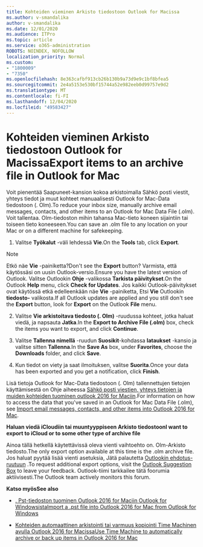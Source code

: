 ```yaml
---
title: Kohteiden vieminen Arkisto tiedostoon Outlook for Macissa
ms.author: v-smandalika
author: v-smandalika
ms.date: 12/01/2020
ms.audience: ITPro
ms.topic: article
ms.service: o365-administration
ROBOTS: NOINDEX, NOFOLLOW
localization_priority: Normal
ms.custom:
- "1800009"
- "7350"
ms.openlocfilehash: 8e363cafbf913cb26b130b9a73d9e9c1bf8bfea5
ms.sourcegitcommit: 2e4a5153e530bf15744a52e982eeb0d99757e9d2
ms.translationtype: MT
ms.contentlocale: fi-FI
ms.lasthandoff: 12/04/2020
ms.locfileid: "49583427"
---
```

# <a name="export-items-to-an-archive-file-in-outlook-for-mac"></a><span data-ttu-id="2d8d2-102">Kohteiden vieminen Arkisto tiedostoon Outlook for Macissa</span><span class="sxs-lookup"><span data-stu-id="2d8d2-102">Export items to an archive file in Outlook for Mac</span></span>

<span data-ttu-id="2d8d2-103">Voit pienentää Saapuneet-kansion kokoa arkistoimalla Sähkö posti viestit, yhteys tiedot ja muut kohteet manuaalisesti Outlook for Mac-Data tiedostoon (. Olm).</span><span class="sxs-lookup"><span data-stu-id="2d8d2-103">To reduce your inbox size, manually archive email messages, contacts, and other items to an Outlook for Mac Data File (.olm).</span></span> <span data-ttu-id="2d8d2-104">Voit tallentaa. Olm-tiedoston mihin tahansa Mac-tieto koneen sijaintiin tai toiseen tieto koneeseen.</span><span class="sxs-lookup"><span data-stu-id="2d8d2-104">You can save an .olm file to any location on your Mac or on a different machine for safekeeping.</span></span>

1. <span data-ttu-id="2d8d2-105">Valitse **Työkalut** -väli lehdessä **Vie**.</span><span class="sxs-lookup"><span data-stu-id="2d8d2-105">On the **Tools** tab, click **Export**.</span></span>

> [!NOTE]
> <span data-ttu-id="2d8d2-106">Etkö näe **Vie** -painiketta?</span><span class="sxs-lookup"><span data-stu-id="2d8d2-106">Don't see the **Export** button?</span></span> <span data-ttu-id="2d8d2-107">Varmista, että käytössäsi on uusin Outlook-versio.</span><span class="sxs-lookup"><span data-stu-id="2d8d2-107">Ensure you have the latest version of Outlook.</span></span> <span data-ttu-id="2d8d2-108">Valitse Outlookin **Ohje** -valikossa **Tarkista päivitykset**.</span><span class="sxs-lookup"><span data-stu-id="2d8d2-108">On the Outlook **Help** menu, click **Check for Updates**.</span></span> <span data-ttu-id="2d8d2-109">Jos kaikki Outlook-päivitykset ovat käytössä etkä edelleenkään näe **Vie** -painiketta, Etsi **Vie** Outlookin **tiedosto-** valikosta.</span><span class="sxs-lookup"><span data-stu-id="2d8d2-109">If all Outlook updates are applied and you still don't see the **Export** button, look for **Export** on the Outlook **File** menu.</span></span>

2. <span data-ttu-id="2d8d2-110">Valitse **Vie arkistoitava tiedosto (. Olm)** -ruudussa kohteet, jotka haluat viedä, ja napsauta **Jatka**.</span><span class="sxs-lookup"><span data-stu-id="2d8d2-110">In the **Export to Archive File (.olm)** box, check the items you want to export, and click **Continue**.</span></span>

3. <span data-ttu-id="2d8d2-111">Valitse **Tallenna nimellä** -ruudun **Suosikit**-kohdassa **lataukset** -kansio ja valitse sitten **Tallenna**.</span><span class="sxs-lookup"><span data-stu-id="2d8d2-111">In the **Save As** box, under **Favorites**, choose the **Downloads** folder, and click **Save**.</span></span>

4. <span data-ttu-id="2d8d2-112">Kun tiedot on viety ja saat ilmoituksen, valitse **Suorita**.</span><span class="sxs-lookup"><span data-stu-id="2d8d2-112">Once your data has been exported and you get a notification, click **Finish**.</span></span>

<span data-ttu-id="2d8d2-113">Lisä tietoja Outlook for Mac-Data tiedostoon (. Olm) tallennettujen tietojen käyttämisestä on Ohje aiheessa [Sähkö posti viestien, yhteys tietojen ja muiden kohteiden tuominen outlook 2016 for Maciin](https://support.microsoft.com/office/import-and-export-outlook-email-contacts-and-calendar-92577192-3881-4502-b79d-c3bbada6c8ef#ID0EAACAAA=macOS).</span><span class="sxs-lookup"><span data-stu-id="2d8d2-113">For information on how to access the data that you've saved in an Outlook for Mac Data File (.olm), see [Import email messages, contacts, and other items into Outlook 2016 for Mac](https://support.microsoft.com/office/import-and-export-outlook-email-contacts-and-calendar-92577192-3881-4502-b79d-c3bbada6c8ef#ID0EAACAAA=macOS).</span></span>

<span data-ttu-id="2d8d2-114">**Haluan viedä iCloudiin tai muuntyyppiseen Arkisto tiedostoon**</span><span class="sxs-lookup"><span data-stu-id="2d8d2-114">**I want to export to iCloud or to some other type of archive file**</span></span>

<span data-ttu-id="2d8d2-115">Ainoa tällä hetkellä käytettävissä oleva vienti vaihtoehto on. Olm-Arkisto tiedosto.</span><span class="sxs-lookup"><span data-stu-id="2d8d2-115">The only export option available at this time is the .olm archive file.</span></span> <span data-ttu-id="2d8d2-116">Jos haluat pyytää lisää vienti asetuksia, Jätä palautetta [Outlookin ehdotus-ruutuun](https://outlook.uservoice.com/) .</span><span class="sxs-lookup"><span data-stu-id="2d8d2-116">To request additional export options, visit the [Outlook Suggestion Box](https://outlook.uservoice.com/) to leave your feedback.</span></span> <span data-ttu-id="2d8d2-117">Outlook-tiimi tarkkailee tätä foorumia aktiivisesti.</span><span class="sxs-lookup"><span data-stu-id="2d8d2-117">The Outlook team actively monitors this forum.</span></span>

<span data-ttu-id="2d8d2-118">**Katso myös**</span><span class="sxs-lookup"><span data-stu-id="2d8d2-118">**See also**</span></span>

- [<span data-ttu-id="2d8d2-119">. Pst-tiedoston tuominen Outlook 2016 for Maciin Outlook for Windowsista</span><span class="sxs-lookup"><span data-stu-id="2d8d2-119">Import a .pst file into Outlook 2016 for Mac from Outlook for Windows</span></span>](https://support.microsoft.com/office/import-a-pst-file-into-outlook-for-mac-from-outlook-for-windows-b4a6a1d6-94bb-4c85-a4fc-a83dc690e18c)

- [<span data-ttu-id="2d8d2-120">Kohteiden automaattinen arkistointi tai varmuus kopiointi Time Machinen avulla Outlook 2016 for Macissa</span><span class="sxs-lookup"><span data-stu-id="2d8d2-120">Use Time Machine to automatically archive or back up items in Outlook 2016 for Mac</span></span>](https://support.microsoft.com/office/automatically-archive-or-back-up-outlook-for-mac-items-441fcce5-2262-4b64-ac8c-fa949df989f5)
